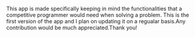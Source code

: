 This app is made specifically keeping in mind the functionalities that a competitive programmer would need when solving a problem.
This is the first version of the app and I plan on updating it on a regualar basis.Any contribution would be much appreciated.Thank you!
